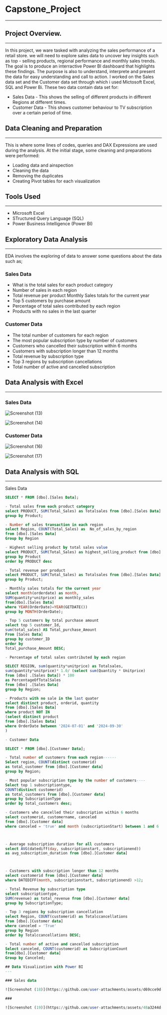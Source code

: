 # Capstone_Project
---

## Project Overview.
---

In this project, we ware tasked with analyzing the sales performance of a retail store. we will need to explore sales data to uncover key insights such as top - selling products, regional performance and monthly sales trends. The goal is to produce an interractive Power BI dashboard that highlights these findings. The purpose is also to understand, interprete and present the data for easy understanding and call to action. I worked on the Sales data set and the Customer data set through which i used Mictosoft Excel, SQL and Power Bi. These two data contain data set for: 
- Sales Data - This shows the selling of different products in different Regions at different times.
- Customer Data - This shows customer behaviour to TV subscription over a certain period of time.

## Data Cleaning and Preparation
---
This is where some lines of codes, queries and DAX Expressions are used during the analysis. At the initial stage, some cleaning and preparations were performed:
- Loading data and ainspection 
- Cleaning the data
- Removing the duplicates
- Creating Pivot tables for each visualization

## Tools Used
---
- Microsoft Excel
- STructured Query Language (SQL)
- Power Business Intelligence (Power BI)

## Exploratory Data Analysis
---
EDA involves the exploring of data to answer some questions about the data such as;

### Sales Data
- What is the total sales for each product category
- Number of sales in each region
- Total revenue per product Monthly Sales totals for the current year
- Top 5 customers  by purchase amount
- Percentage of total sales contributed by each region
- Products with no sales in the last quarter

### Customer Data
- The total number of customers for each region
- The most popular subscription type by number of customers
- Customers who cancelled their subscription within 6 months
- Customers with subscription longer than 12 months
- Total revenue by subscription type
- Top 3 regions by subscription cancellations
- Total number of active and cancelled subscription

## Data Analysis with Excel
---
### Sales Data

![Screenshot (13)](https://github.com/user-attachments/assets/7642ddd5-a856-47f3-99ce-c3021e3be33d)

![Screenshot (14)](https://github.com/user-attachments/assets/5200f7a8-b048-47ed-a2ae-7b8e76f6555c)

### Customer Data

![Screenshot (16)](https://github.com/user-attachments/assets/f1434706-5756-4f7f-ad13-743f429ad4e1)

![Screenshot (17)](https://github.com/user-attachments/assets/4f699be4-21ef-49cf-820f-690e3cd42b44)

## Data Analysis with SQL
---

Sales Data

```SQL
SELECT * FROM [dbo].[Sales Data];

- Total sales from each product category 
select PRODUCT, SUM(Total_Sales) as Totalsales from [dbo].[Sales Data]
group by Product;

- Number of sales transaction in each region 
select Region, COUNT(Total_Sales) as  No_of_sales_by_region
from [dbo].[Sales Data]
Group by Region

- Highest selling product by total sales value 
select PRODUCT, SUM(Total_Sales) as highest_selling_product from [dbo].[Sales Data]
group by Product
order by PRODUCT desc

- Total revenue per product 
select PRODUCT, SUM(Total_Sales) as Totalsales from [dbo].[Sales Data]
group by Product;

- Monthly sales totals for the current year 
select month(orderdate) as month,
SUM(quantity*unitprice) as monthly_sales
from[dbo].[Sales Data]
where YEAR(OrderDate)=YEAR(GETDATE())
group by MONTH(OrderDate);

- Top 5 customers by total purchase amount 
select top 5 customer_Id,
sum(total_sales) AS Total_purchase_Amount
From [Sales Data]
group by customer_ID
order by
Total_purchase_Amount DESC;

- Percentage of total sales contributed by each region 

SELECT REGION, sum(quantity*unitprice) as Totalsales,
sum(quantity*unitprice)* 1.0/ (select sum(Quantity * Unitprice) 
from [dbo] .[Sales Data]) * 100
as PercentageOfTotalSales
from [dbo] .[Sales Data]
group by Region;

- Products with no sale in the last quater 
select distinct product, orderid, quantity
from [dbo].[Sales Data]
where product NOT IN
(select distinct product
from [dbo].[Sales Data]
where OrderDate between '2024-07-01' and '2024-09-30'
)

- Customer Data

SELECT * FROM [dbo].[Customer Data];

- Total number of customers from each region------
Select region, COUNT(distinct customerid)
as total_customer from [dbo].[Customer data]
group by Region;

- Most popular subscription type by the number of customers----
Select top 1 subscriptiontype, 
COUNT(distinct customerid)
as total_customers from [dbo].[Customer data]
group by SubscriptionType
order by total_customers desc;

- Customers who cancelled their subscription within 6 months 
select customerid, customername, canceled
from [dbo].[Customer data]
where canceled = 'true' and month (subscriptionStart) between 1 and 6



- Average subscription duration for all customers 
select AVG(datediff(day, subscriptionstart, subscriptionend))
as avg_subscription_duration from [dbo].[Customer data]



- Customers with subscription longer than 12 months 
select customerid from [dbo].[Customer data]
where DATEDIFF(month, subscriptionstart, subscriptionend) >12;

- Total Revenue by subscription type 
select subscriptiontype, 
SUM(revenue) as total_revenue from [dbo].[Customer data]
group by SubscriptionType;

- Top 3 regions by subscription cancellation 
select Region, COUNT(customerid) as Totalccancellations
from [dbo].[Customer data]
where canceled = 'True'
group by Region
order by Totalccancellations DESC;

- Total number of active and cancelled subscription 
Select canceled, COUNT(customerid) as SubscriptionCount
from[dbo].[Customer data]
Group by Canceled;

## Data Visualization with Power BI
---

### Sales data

![Screenshot (18)](https://github.com/user-attachments/assets/d69cce9d-c0ff-41a4-ba29-e5dc29d9d746)

###

![Screenshot (19)](https://github.com/user-attachments/assets/48a3244d-166d-4ef0-9c3f-bf4604f62f3a)


